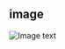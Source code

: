 ## image 
![Image text](https://github.com/MnyZhao/NestdScrollerView-sample/blob/master/app/image/ewceg-yw241.gif)
